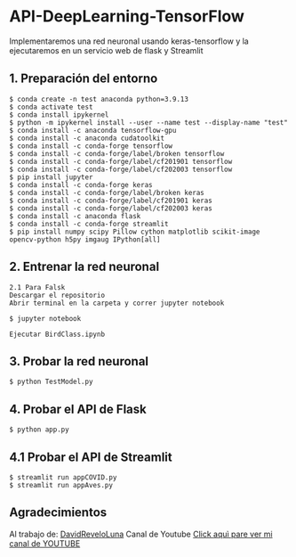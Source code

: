 # API-DeepLearning-TensorFlow

Implementaremos una red neuronal usando keras-tensorflow y la ejecutaremos en un servicio web de flask y Streamlit

## 1. Preparación del entorno
    $ conda create -n test anaconda python=3.9.13
    $ conda activate test
    $ conda install ipykernel
    $ python -m ipykernel install --user --name test --display-name "test"
    $ conda install -c anaconda tensorflow-gpu
    $ conda install -c anaconda cudatoolkit
    $ conda install -c conda-forge tensorflow
    $ conda install -c conda-forge/label/broken tensorflow
    $ conda install -c conda-forge/label/cf201901 tensorflow
    $ conda install -c conda-forge/label/cf202003 tensorflow
    $ pip install jupyter
    $ conda install -c conda-forge keras
    $ conda install -c conda-forge/label/broken keras
    $ conda install -c conda-forge/label/cf201901 keras
    $ conda install -c conda-forge/label/cf202003 keras
    $ conda install -c anaconda flask
    $ conda install -c conda-forge streamlit
    $ pip install numpy scipy Pillow cython matplotlib scikit-image opencv-python h5py imgaug IPython[all]
    
 ## 2. Entrenar la red neuronal
    2.1 Para Falsk
    Descargar el repositorio
    Abrir terminal en la carpeta y correr jupyter notebook
    
    $ jupyter notebook
    
    Ejecutar BirdClass.ipynb
    
    
 ## 3. Probar la red neuronal
 
    $ python TestModel.py
    
## 4. Probar el API de Flask

    $ python app.py
   
 ## 4.1 Probar el API de Streamlit
   
    $ streamlit run appCOVID.py
    $ streamlit run appAves.py
    
    
   

## Agradecimientos

Al trabajo de: 
[DavidReveloLuna](https://github.com/DavidReveloLuna/APIDeep_Streamlit/blob/master/appAves.py)
Canal de Youtube [Click aquì pare ver mi canal de YOUTUBE](https://www.youtube.com/channel/UCr_dJOULDvSXMHA1PSHy2rg)
